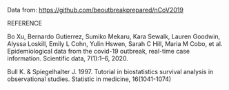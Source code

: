 Data from: https://github.com/beoutbreakprepared/nCoV2019 

REFERENCE

Bo Xu, Bernardo Gutierrez, Sumiko Mekaru, Kara Sewalk, Lauren Goodwin, Alyssa Loskill, Emily L Cohn, Yulin Hswen, Sarah C Hill, Maria M Cobo, et al. Epidemiological data from the covid-19 outbreak, real-time case information. Scientific data, 7(1):1–6, 2020.

Bull K. & Spiegelhalter J. 1997. Tutorial in biostatistics survival analysis in observational studies. Statistic in medicine, 16(1041-1074)

